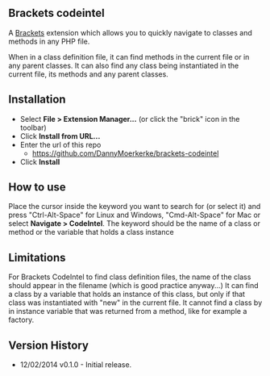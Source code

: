 ## Brackets codeintel

A [Brackets](http://brackets.io) extension which allows you to quickly navigate to classes and methods in any PHP file. 

When in a class definition file, it can find methods in the current file or in any parent classes. It can also find any class being instantiated in the current file, its methods and any parent classes.

## Installation

* Select **File > Extension Manager...** (or click the "brick" icon in the toolbar)
* Click **Install from URL...**
* Enter the url of this repo
  * https://github.com/DannyMoerkerke/brackets-codeintel
* Click **Install**

## How to use

Place the cursor inside the keyword you want to search for (or select it) and press "Ctrl-Alt-Space" for Linux and Windows, "Cmd-Alt-Space" for Mac or select **Navigate > CodeIntel**.
The keyword should be the name of a class or method or the variable that holds a class instance

## Limitations

For Brackets CodeIntel to find class definition files, the name of the class should appear in the filename (which is good practice anyway...)
It can find a class by a variable that holds an instance of this class, but only if that class was instantiated with "new" in the current file. It cannot find a class by in instance variable that was returned from a method, like for example a factory.

## Version History

- 12/02/2014 v0.1.0 - Initial release.